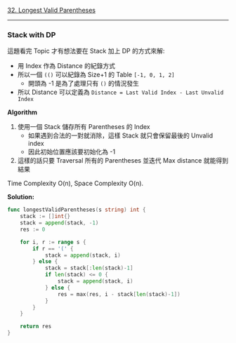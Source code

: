 [32. Longest Valid Parentheses]

---

### Stack with DP

這題看完 Topic 才有想法要在 Stack 加上 DP 的方式來解:
-   用 Index 作為 Distance 的紀錄方式
-   所以一個 `(()` 可以紀錄為 Size+1 的 Table `[-1, 0, 1, 2]`
    -   開頭為 -1 是為了處理只有 `()` 的情況發生
-   所以 Distance 可以定義為 `Distance = Last Valid Index - Last Unvalid Index`

**Algorithm**
1.  使用一個 Stack 儲存所有 Parentheses 的 Index
    -   如果遇到合法的一對就消除，這樣 Stack 就只會保留最後的 Unvalid index
    -   因此初始位置應該要初始化為 -1
2.  這樣的話只要 Traversal 所有的 Parentheses 並迭代 Max distance 就能得到結果

Time Complexity O(n), Space Complexity O(n).

**Solution:**
```go
func longestValidParentheses(s string) int {
    stack := []int{}
    stack = append(stack, -1)
    res := 0

    for i, r := range s {
        if r == '(' {
            stack = append(stack, i)
        } else {
            stack = stack[:len(stack)-1]
            if len(stack) <= 0 {
                stack = append(stack, i)
            } else {
                res = max(res, i - stack[len(stack)-1])
            }
        }
    }

    return res
}
```

[32. Longest Valid Parentheses]: https://leetcode.com/problems/longest-valid-parentheses